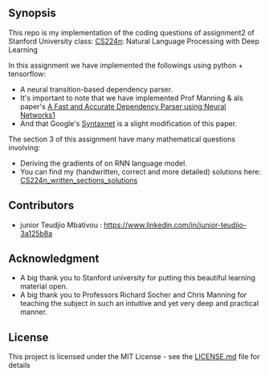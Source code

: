 ## Synopsis

This repo is my implementation of the coding questions of assignment2 of Stanford University class:
[CS224n](https://web.stanford.edu/class/cs224n/): Natural Language Processing with Deep Learning

In this assignment we have implemented the followings using python + tensorflow:
- A neural transition-based dependency parser.
- It's important to note that we have implemented Prof Manning & als paper's  [A Fast and Accurate Dependency Parser using Neural Networks1]( http://cs.stanford.edu/people/danqi/papers/emnlp2014.pdf)
- And that Google's [Syntaxnet](https://research.googleblog.com/2016/05/announcing-syntaxnet-worlds-most.html) is a slight modification of this paper.

The section 3 of this assignment have many mathematical questions involving:
- Deriving the gradients of on RNN language model.
- You can find my (handwritten, correct and more detailed) solutions here:  [CS224n_written_sections_solutions](https://github.com/junteudjio/stanford_NLP_CS224n_written_sections_solutions)


## Contributors

- junior Teudjio Mbativou : https://www.linkedin.com/in/junior-teudjio-3a125b8a


## Acknowledgment

- A big thank you to Stanford university for putting this beautiful learning material open.
- A big thank you to Professors Richard Socher and Chris Manning for teaching the subject in such an intuitive and yet very deep and practical manner.

## License

This project is licensed under the MIT License - see the [LICENSE.md](LICENSE.md) file for details
